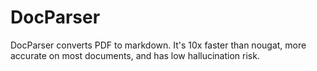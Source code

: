 # DocParser

DocParser converts PDF to markdown.  It's 10x faster than nougat, more accurate on most documents, and has low hallucination risk.
